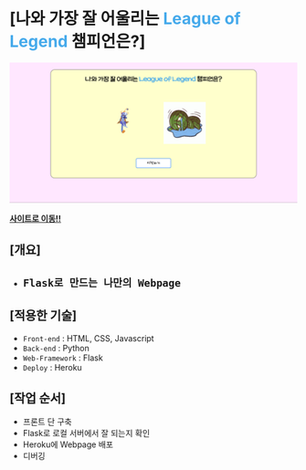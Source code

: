 # [나와 가장 잘 어울리는 <span style="color: #46AAEB">League of Legend</span> 챔피언은?]

<!-- 이미지로 링크 이동하기 -->
[![사이트로 이동](static/images/index.png)](https://flask-my-webpage.herokuapp.com)

**[사이트로 이동!!](https://flask-my-webpage.herokuapp.com)**

## [개요]
- ## `Flask로 만드는 나만의 Webpage`

## [적용한 기술]
- `Front-end` : HTML, CSS, Javascript
- `Back-end` : Python
- `Web-Framework` : Flask
- `Deploy` : Heroku

## [작업 순서]
- 프론트 단 구축
- Flask로 로컬 서버에서 잘 되는지 확인
- Heroku에 Webpage 배포
- 디버깅